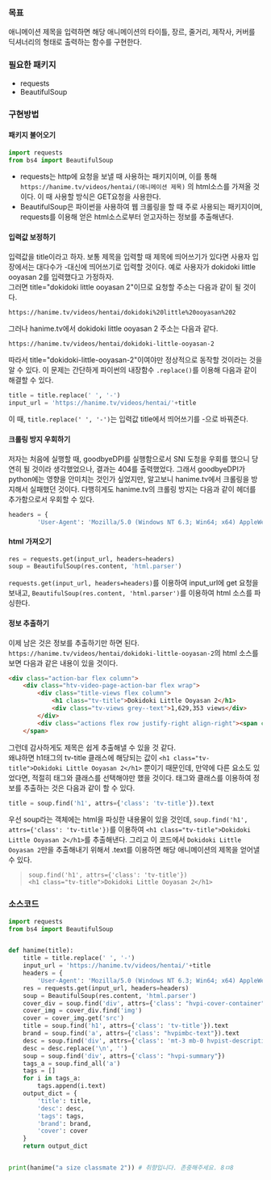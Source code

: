 ### 목표
애니메이션 제목을 입력하면 해당 애니메이션의 타이틀, 장르, 줄거리, 제작사, 커버를 딕셔너리의 형태로 출력하는 함수를 구현한다.

### 필요한 패키지
* requests  
* BeautifulSoup  

### 구현방법
#### 패키지 불어오기
```python
import requests
from bs4 import BeautifulSoup
```
* requests는 http에 요청을 보낼 때 사용하는 패키지이며, 이를 통해 `https://hanime.tv/videos/hentai/(애니메이션 제목)` 의 html소스를 가져올 것이다. 이 때 사용할 방식은 GET요청을 사용한다.  
* BeautifulSoup은 파이썬을 사용하여 웹 크롤링을 할 때 주로 사용되는 패키지이며, requests를 이용해 얻은 html소스로부터 얻고자하는 정보를 추출해낸다.
#### 입력값 보정하기
입력값을 title이라고 하자. 보통 제목을 입력할 때 제목에 띄어쓰기가 있다면 사용자 입장에서는 대다수가 -대신에 띄어쓰기로 입력할 것이다. 예로 사용자가 dokidoki little ooyasan 2를 입력했다고 가정하자.  
그러면 title="dokidoki little ooyasan 2"이므로 요청할 주소는 다음과 같이 될 것이다.
```
https://hanime.tv/videos/hentai/dokidoki%20little%20ooyasan%202
```
그러나 hanime.tv에서 dokidoki little ooyasan 2 주소는 다음과 같다.
```
https://hanime.tv/videos/hentai/dokidoki-little-ooyasan-2
```
따라서 title="dokidoki-little-ooyasan-2"이여야만 정상적으로 동작할 것이라는 것을 알 수 있다. 이 문제는 간단하게 파이썬의 내장함수 `.replace()`를 이용해 다음과 같이 해결할 수 있다.
```python
title = title.replace(' ', '-')
input_url = 'https://hanime.tv/videos/hentai/'+title
```
이 때, `title.replace(' ', '-')`는 입력값 title에서 띄어쓰기를 -으로 바꿔준다.

#### 크롤링 방지 우회하기
저자는 처음에 실행할 때, goodbyeDPI를 실행함으로서 SNI 도청을 우회를 했으니 당연히 될 것이라 생각했었으나, 결과는 404를 출력했었다.
그래서 goodbyeDPI가 python에는 영향을 안미치는 것인가 싶었지만, 알고보니 hanime.tv에서 크롤링을 방지해서 실패했던 것이다.
다행히게도 hanime.tv의 크롤링 방지는 다음과 같이 헤더를 추가함으로서 우회할 수 있다.
```python
headers = {
        'User-Agent': 'Mozilla/5.0 (Windows NT 6.3; Win64; x64) AppleWebKit/537.36 (KHTML, like Gecko) Chrome/63.0.3239.132 Safari/537.36'}
```
#### html 가져오기
```python
res = requests.get(input_url, headers=headers)
soup = BeautifulSoup(res.content, 'html.parser')
```
`requests.get(input_url, headers=headers)`를 이용하여 input_url에 get 요청을 보내고, `BeautifulSoup(res.content, 'html.parser')`를 이용하여 html 소스를 파싱한다.
#### 정보 추출하기
이제 남은 것은 정보를 추출하기만 하면 된다. `https://hanime.tv/videos/hentai/dokidoki-little-ooyasan-2`의 html 소스를 보면 다음과 같은 내용이 있을 것이다.
```html
<div class="action-bar flex column">
    <div class="htv-video-page-action-bar flex wrap">
        <div class="title-views flex column">
            <h1 class="tv-title">Dokidoki Little Ooyasan 2</h1>
            <div class="tv-views grey--text">1,629,353 views</div>
        </div>
        <div class="actions flex row justify-right align-right"><span class="tooltip tooltip--top"><div class="tooltip__content" style="left:0px;max-width:auto;opacity:0;top:12px;z-index:0;display:none;"> <span>Like</span></div><span><div class="hvpab-btn flex justify-center align-center primary-color-hover"><i aria-hidden="true" class="icon mdi mdi-heart grey--text"></i> <span class="hvpabb-text ">6K</span></div>
    </span>
```
그런데 감사하게도 제목은 쉽게 추출해낼 수 있을 것 같다.  
왜냐하면 h1태그의 tv-title 클래스에 해당되는 값이 `<h1 class="tv-title">Dokidoki Little Ooyasan 2</h1>` 뿐이기 때문인데, 만약에 다른 요소도 있었다면, 적절히 태그와 클래스를 선택해야만 했을 것이다.
태그와 클래스를 이용하여 정보를 추출하는 것은 다음과 같이 할 수 있다.
```python
title = soup.find('h1', attrs={'class': 'tv-title'}).text
```
우선 soup라는 객체에는 html을 파싱한 내용물이 있을 것인데, `soup.find('h1', attrs={'class': 'tv-title'})`를 이용하여 `<h1 class="tv-title">Dokidoki Little Ooyasan 2</h1>`를 추출해낸다. 그리고 이 코드에서 `Dokidoki Little Ooyasan 2`만을 추출해내기 위해서 .text를 이용하면 해당 애니메이션의 제목을 얻어낼 수 있다.
> `soup.find('h1', attrs={'class': 'tv-title'})`  
> `<h1 class="tv-title">Dokidoki Little Ooyasan 2</h1>`

### 소스코드
```python
import requests
from bs4 import BeautifulSoup


def hanime(title):
    title = title.replace(' ', '-')
    input_url = 'https://hanime.tv/videos/hentai/'+title
    headers = {
        'User-Agent': 'Mozilla/5.0 (Windows NT 6.3; Win64; x64) AppleWebKit/537.36 (KHTML, like Gecko) Chrome/63.0.3239.132 Safari/537.36'}
    res = requests.get(input_url, headers=headers)
    soup = BeautifulSoup(res.content, 'html.parser')
    cover_div = soup.find('div', attrs={'class': "hvpi-cover-container"})
    cover_img = cover_div.find('img')
    cover = cover_img.get('src')
    title = soup.find('h1', attrs={'class': 'tv-title'}).text
    brand = soup.find('a', attrs={'class': "hvpimbc-text"}).text
    desc = soup.find('div', attrs={'class': 'mt-3 mb-0 hvpist-description'}).text
    desc = desc.replace('\n', '')
    soup = soup.find('div', attrs={'class': "hvpi-summary"})
    tags_a = soup.find_all('a')
    tags = []
    for i in tags_a:
        tags.append(i.text)
    output_dict = {
        'title': title,
        'desc': desc,
        'tags': tags,
        'brand': brand,
        'cover': cover
    }
    return output_dict


print(hanime("a size classmate 2")) # 취향입니다. 존중해주세요. 8ㅁ8
```
